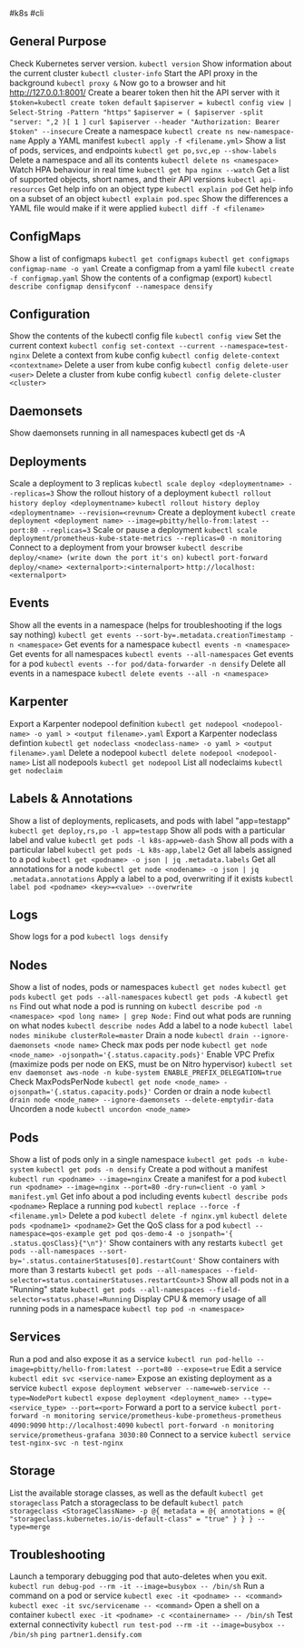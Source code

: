 #k8s #cli 

## General Purpose
Check Kubernetes server version.
	`kubectl version`
Show information about the current cluster
	`kubectl cluster-info`
Start the API proxy in the background
	`kubectl proxy &`
	Now go to a browser and hit http://127.0.0.1:8001/
Create a bearer token then hit the API server with it
	`$token=kubectl create token default`
	`$apiserver = kubectl config view | Select-String -Pattern "https"`
	`$apiserver = ( $apiserver -split "server: ",2 )[ 1 ]`
	`curl $apiserver --header "Authorization: Bearer $token" --insecure`
Create a namespace
	`kubectl create ns new-namespace-name` 
Apply a YAML manifest
	`kubectl apply -f <filename.yml>`
Show a list of pods, services, and endpoints
	`kubectl get po,svc,ep --show-labels`
Delete a namespace and all its contents
	`kubectl delete ns <namespace>`
Watch HPA behaviour in real time
	`kubectl get hpa nginx --watch`
Get a list of supported objects, short names, and their API versions
	`kubectl api-resources`
Get help info on an object type
	`kubectl explain pod`
Get help info on a subset of an object
	`kubectl explain pod.spec`
Show the differences a YAML file would make if it were applied
	`kubectl diff -f <filename>`


## ConfigMaps
Show a list of configmaps
	`kubectl get configmaps`
	`kubectl get configmaps configmap-name -o yaml`
Create a configmap from a yaml file
	`kubectl create -f configmap.yaml`
Show the contents of a configmap (export)
	`kubectl describe configmap densifyconf --namespace densify`

## Configuration
Show the contents of the kubectl config file
	`kubectl config view`
Set the current context
	`kubectl config set-context --current --namespace=test-nginx`
Delete a context from kube config
	`kubectl config delete-context <contextname>`
Delete a user from kube config
	`kubectl config delete-user <user>`
Delete a cluster from kube config
	 `kubectl config delete-cluster <cluster>`

## Daemonsets
Show daemonsets running in all namespaces
	kubectl get ds -A

## Deployments
Scale a deployment to 3 replicas
	`kubectl scale deploy <deploymentname> --replicas=3`
Show the rollout history of a deployment
	`kubectl rollout history deploy <deploymentname>`
	`kubectl rollout history deploy <deploymentname> --revision=<revnum>`
Create a deployment
	`kubectl create deployment <deployment name> --image=pbitty/hello-from:latest --port:80 --replicas=3`
Scale or pause a deployment
	`kubectl scale deployment/prometheus-kube-state-metrics --replicas=0 -n monitoring`
Connect to a deployment from your browser
	`kubectl describe deploy/<name> (write down the port it's on)`
	`kubectl port-forward deploy/<name> <externalport>:<internalport>`
	`http://localhost:<externalport>`

## Events
Show all the events in a namespace (helps for troubleshooting if the logs say nothing)
	`kubectl get events --sort-by=.metadata.creationTimestamp -n <namespace>`
Get events for a namespace
	`kubectl events -n <namespace>`
Get events for all namespaces
	`kubectl events --all-namespaces`
Get events for a pod
	`kubectl events --for pod/data-forwarder -n densify`
Delete all events in a namespace
	`kubectl delete events --all -n <namespace>`

## Karpenter
Export a Karpenter nodepool definition
	`kubectl get nodepool <nodepool-name> -o yaml > <output filename>.yaml`
Export a Karpenter nodeclass defintion
	`kubectl get nodeclass <nodeclass-name> -o yaml > <output filename>.yaml`
Delete a nodepool
	`kubectl delete nodepool <nodepool-name>`
List all nodepools
	`kubectl get nodepool`
List all nodeclaims
	`kubectl get nodeclaim`

## Labels & Annotations
Show a list of deployments, replicasets, and pods with label "app=testapp"
	`kubectl get deploy,rs,po -l app=testapp`
Show all pods with a particular label and value
	`kubectl get pods -l k8s-app=web-dash`
Show all pods with a particular label
	`kubectl get pods -L k8s-app,label2`
Get all labels assigned to a pod
	`kubectl get <podname> -o json | jq .metadata.labels`
Get all annotations for a node
	`kubectl get node <nodename> -o json | jq .metadata.annotations`
Apply a label to a pod, overwriting if it exists
	`kubectl label pod <podname> <key>=<value> --overwrite`
	
## Logs
Show logs for a pod
	`kubectl logs densify`

## Nodes
Show a list of nodes, pods or namespaces
	`kubectl get nodes`
	`kubectl get pods`
	`kubectl get pods --all-namespaces`
	`kubectl get pods -A`
	`kubectl get ns`
Find out what node a pod is running on
	`kubectl describe pod -n <namespace> <pod long name> | grep Node:`
Find out what pods are running on what nodes
	`kubectl describe nodes`
Add a label to a node
	`kubectl label nodes minikube clusterRole=master`
Drain a node
	`kubectl drain --ignore-daemonsets <node name>`
Check max pods per node
	`kubectl get node <node_name> -ojsonpath='{.status.capacity.pods}'`
Enable VPC Prefix (maximize pods per node on EKS, must be on Nitro hypervisor)
	`kubectl set env daemonset aws-node -n kube-system ENABLE_PREFIX_DELEGATION=true`
Check MaxPodsPerNode
	`kubectl get node <node_name> -ojsonpath='{.status.capacity.pods}'`
Corden or drain a node
	`kubectl drain node <node_name> --ignore-daemonsets --delete-emptydir-data`
Uncorden a node
	`kubectl uncordon <node_name>`

## Pods
Show a list of pods only in a single namespace
	`kubectl get pods -n kube-system`
	`kubectl get pods -n densify`
Create a pod without a manifest
	`kubectl run <podname> --image=nginx`
Create a manifest for a pod
	`kubectl run <podname> --image=nginx --port=80 -dry-run=client -o yaml > manifest.yml`
Get info about a pod including events
	`kubectl describe pods <podname>`
Replace a running pod
	`kubectl replace --force -f <filename.yml>`
Delete a pod
	`kubectl delete -f nginx.yml`
	`kubectl delete pods <podname1> <podname2>`
Get the QoS class for a pod
	`kubectl --namespace=qos-example get pod qos-demo-4 -o jsonpath='{ .status.qosClass}{"\n"}'`
Show containers with any restarts
	`kubectl get pods --all-namespaces --sort-by='.status.containerStatuses[0].restartCount'`
Show containers with more than 3 restarts
	`kubectl get pods --all-namespaces --field-selector=status.containerStatuses.restartCount>3`
Show all pods not in a "Running" state
	`kubectl get pods --all-namespaces --field-selector=status.phase!=Running`
Display CPU & memory usage of all running pods in a namespace
	`kubectl top pod -n <namespace>`


## Services
Run a pod and also expose it as a service
	`kubectl run pod-hello --image=pbitty/hello-from:latest --port=80 --expose=true`
Edit a service
	`kubectl edit svc <service-name>`
Expose an existing deployment as a service
	`kubectl expose deployment webserver --name=web-service --type=NodePort`
	`kubectl expose deployment <deployment_name> --type=<service_type> --port=<port>`
Forward a port to a service
	`kubectl port-forward -n monitoring service/prometheus-kube-prometheus-prometheus 4090:9090`
	`http://localhost:4090`
	`kubectl port-forward -n monitoring service/prometheus-grafana 3030:80`
Connect to a service
	`kubectl service test-nginx-svc -n test-nginx`
	
## Storage
List the available storage classes, as well as the default
	`kubectl get storageclass` 
Patch a storageclass to be default
	 `kubectl patch storageclass <StorageClassName> -p @{ metadata = @{ annotations = @{ "storageclass.kubernetes.io/is-default-class" = "true" } } } --type=merge`


## Troubleshooting
Launch a temporary debugging pod that auto-deletes when you exit.
	`kubectl run debug-pod --rm -it --image=busybox -- /bin/sh`
Run a command on a pod or service
	`kubectl exec -it <podname> -- <command>`
	`kubectl exec -it svc/servicename -- <command>`
Open a shell on a container
	`kubectl exec -it <podname> -c <containername> -- /bin/sh`
Test external connectivity
	`kubectl run test-pod --rm -it --image=busybox -- /bin/sh`
	`ping partner1.densify.com`
	
